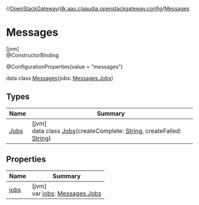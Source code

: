 //[OpenStackGateway](../../../index.md)/[dk.aau.claaudia.openstackgateway.config](../index.md)/[Messages](index.md)

# Messages

[jvm]\
@ConstructorBinding

@ConfigurationProperties(value = "messages")

data class [Messages](index.md)(jobs: [Messages.Jobs](-jobs/index.md))

## Types

| Name | Summary |
|---|---|
| [Jobs](-jobs/index.md) | [jvm]<br>data class [Jobs](-jobs/index.md)(createComplete: [String](https://kotlinlang.org/api/latest/jvm/stdlib/kotlin/-string/index.html), createFailed: [String](https://kotlinlang.org/api/latest/jvm/stdlib/kotlin/-string/index.html)) |

## Properties

| Name | Summary |
|---|---|
| [jobs](jobs.md) | [jvm]<br>var [jobs](jobs.md): [Messages.Jobs](-jobs/index.md) |

